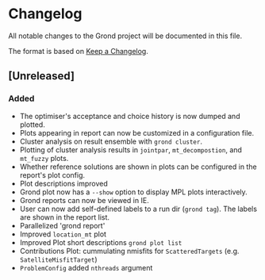 # Changelog
All notable changes to the Grond project will be documented in this file.

The format is based on [Keep a Changelog](https://keepachangelog.com/en/1.0.0/).

## [Unreleased]
### Added
- The optimiser's acceptance and choice history is now dumped and plotted.
- Plots appearing in report can now be customized in a configuration file.
- Cluster analysis on result ensemble with `grond cluster`.
- Plotting of cluster analysis results in `jointpar`, `mt_decompostion`, and
  `mt_fuzzy` plots.
- Whether reference solutions are shown in plots can be configured in the
  report's plot config.
- Plot descriptions improved
- Grond plot now has a `--show` option to display MPL plots interactively.
- Grond reports can now be viewed in IE.
- User can now add self-defined labels to a run dir (`grond tag`). The labels
  are shown in the report list.
- Parallelized 'grond report'
- Improved `location_mt` plot
- Improved Plot short descriptions `grond plot list` 
- Contributions Plot: cummulating nmisfits for `ScatteredTargets` (e.g. `SatelliteMisfitTarget`)
- `ProblemConfig` added `nthreads` argument
